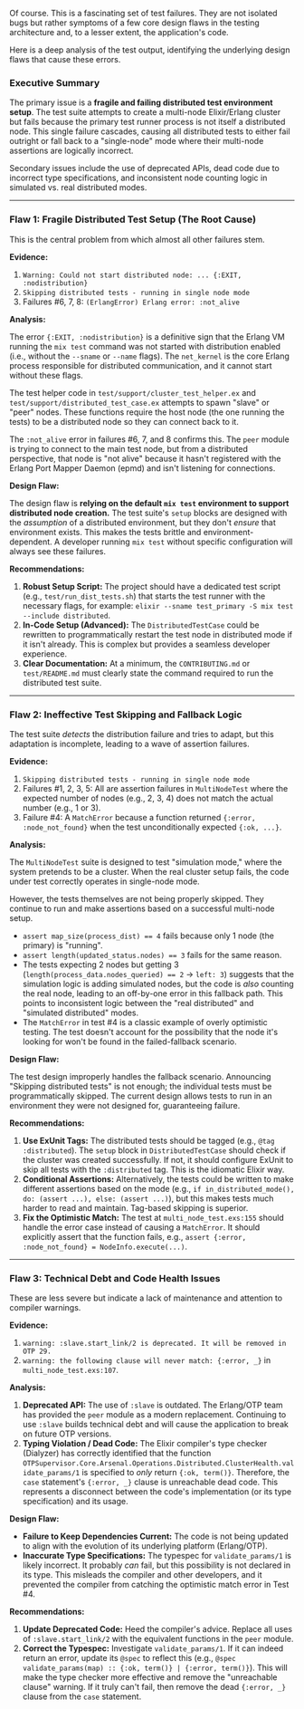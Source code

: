 Of course. This is a fascinating set of test failures. They are not isolated bugs but rather symptoms of a few core design flaws in the testing architecture and, to a lesser extent, the application's code.

Here is a deep analysis of the test output, identifying the underlying design flaws that cause these errors.

### Executive Summary

The primary issue is a **fragile and failing distributed test environment setup**. The test suite attempts to create a multi-node Elixir/Erlang cluster but fails because the primary test runner process is not itself a distributed node. This single failure cascades, causing all distributed tests to either fail outright or fall back to a "single-node" mode where their multi-node assertions are logically incorrect.

Secondary issues include the use of deprecated APIs, dead code due to incorrect type specifications, and inconsistent node counting logic in simulated vs. real distributed modes.

---

### Flaw 1: Fragile Distributed Test Setup (The Root Cause)

This is the central problem from which almost all other failures stem.

**Evidence:**

1.  `Warning: Could not start distributed node: ... {:EXIT, :nodistribution}`
2.  `Skipping distributed tests - running in single node mode`
3.  Failures #6, 7, 8: `(ErlangError) Erlang error: :not_alive`

**Analysis:**

The error `{:EXIT, :nodistribution}` is a definitive sign that the Erlang VM running the `mix test` command was not started with distribution enabled (i.e., without the `--sname` or `--name` flags). The `net_kernel` is the core Erlang process responsible for distributed communication, and it cannot start without these flags.

The test helper code in `test/support/cluster_test_helper.ex` and `test/support/distributed_test_case.ex` attempts to spawn "slave" or "peer" nodes. These functions require the host node (the one running the tests) to be a distributed node so they can connect back to it.

The `:not_alive` error in failures #6, 7, and 8 confirms this. The `peer` module is trying to connect to the main test node, but from a distributed perspective, that node is "not alive" because it hasn't registered with the Erlang Port Mapper Daemon (epmd) and isn't listening for connections.

**Design Flaw:**

The design flaw is **relying on the default `mix test` environment to support distributed node creation.** The test suite's `setup` blocks are designed with the *assumption* of a distributed environment, but they don't *ensure* that environment exists. This makes the tests brittle and environment-dependent. A developer running `mix test` without specific configuration will always see these failures.

**Recommendations:**

1.  **Robust Setup Script:** The project should have a dedicated test script (e.g., `test/run_dist_tests.sh`) that starts the test runner with the necessary flags, for example: `elixir --sname test_primary -S mix test --include distributed`.
2.  **In-Code Setup (Advanced):** The `DistributedTestCase` could be rewritten to programmatically restart the test node in distributed mode if it isn't already. This is complex but provides a seamless developer experience.
3.  **Clear Documentation:** At a minimum, the `CONTRIBUTING.md` or `test/README.md` must clearly state the command required to run the distributed test suite.

---

### Flaw 2: Ineffective Test Skipping and Fallback Logic

The test suite *detects* the distribution failure and tries to adapt, but this adaptation is incomplete, leading to a wave of assertion failures.

**Evidence:**

1.  `Skipping distributed tests - running in single node mode`
2.  Failures #1, 2, 3, 5: All are assertion failures in `MultiNodeTest` where the expected number of nodes (e.g., 2, 3, 4) does not match the actual number (e.g., 1 or 3).
3.  Failure #4: A `MatchError` because a function returned `{:error, :node_not_found}` when the test unconditionally expected `{:ok, ...}`.

**Analysis:**

The `MultiNodeTest` suite is designed to test "simulation mode," where the system pretends to be a cluster. When the real cluster setup fails, the code under test correctly operates in single-node mode.

However, the tests themselves are not being properly skipped. They continue to run and make assertions based on a successful multi-node setup.
*   `assert map_size(process_dist) == 4` fails because only 1 node (the primary) is "running".
*   `assert length(updated_status.nodes) == 3` fails for the same reason.
*   The tests expecting 2 nodes but getting 3 (`length(process_data.nodes_queried) == 2` -> `left: 3`) suggests that the simulation logic is adding simulated nodes, but the code is *also* counting the real node, leading to an off-by-one error in this fallback path. This points to inconsistent logic between the "real distributed" and "simulated distributed" modes.
*   The `MatchError` in test #4 is a classic example of overly optimistic testing. The test doesn't account for the possibility that the node it's looking for won't be found in the failed-fallback scenario.

**Design Flaw:**

The test design improperly handles the fallback scenario. Announcing "Skipping distributed tests" is not enough; the individual tests must be programmatically skipped. The current design allows tests to run in an environment they were not designed for, guaranteeing failure.

**Recommendations:**

1.  **Use ExUnit Tags:** The distributed tests should be tagged (e.g., `@tag :distributed`). The `setup` block in `DistributedTestCase` should check if the cluster was created successfully. If not, it should configure ExUnit to skip all tests with the `:distributed` tag. This is the idiomatic Elixir way.
2.  **Conditional Assertions:** Alternatively, the tests could be written to make different assertions based on the mode (e.g., `if in_distributed_mode(), do: (assert ...), else: (assert ...)`), but this makes tests much harder to read and maintain. Tag-based skipping is superior.
3.  **Fix the Optimistic Match:** The test at `multi_node_test.exs:155` should handle the error case instead of causing a `MatchError`. It should explicitly assert that the function fails, e.g., `assert {:error, :node_not_found} = NodeInfo.execute(...)`.

---

### Flaw 3: Technical Debt and Code Health Issues

These are less severe but indicate a lack of maintenance and attention to compiler warnings.

**Evidence:**

1.  `warning: :slave.start_link/2 is deprecated. It will be removed in OTP 29.`
2.  `warning: the following clause will never match: {:error, _}` in `multi_node_test.exs:107`.

**Analysis:**

1.  **Deprecated API:** The use of `:slave` is outdated. The Erlang/OTP team has provided the `peer` module as a modern replacement. Continuing to use `:slave` builds technical debt and will cause the application to break on future OTP versions.
2.  **Typing Violation / Dead Code:** The Elixir compiler's type checker (Dialyzer) has correctly identified that the function `OTPSupervisor.Core.Arsenal.Operations.Distributed.ClusterHealth.validate_params/1` is specified to *only* return `{:ok, term()}`. Therefore, the `case` statement's `{:error, _}` clause is unreachable dead code. This represents a disconnect between the code's implementation (or its type specification) and its usage.

**Design Flaw:**

*   **Failure to Keep Dependencies Current:** The code is not being updated to align with the evolution of its underlying platform (Erlang/OTP).
*   **Inaccurate Type Specifications:** The typespec for `validate_params/1` is likely incorrect. It probably *can* fail, but this possibility is not declared in its type. This misleads the compiler and other developers, and it prevented the compiler from catching the optimistic match error in Test #4.

**Recommendations:**

1.  **Update Deprecated Code:** Heed the compiler's advice. Replace all uses of `:slave.start_link/2` with the equivalent functions in the `peer` module.
2.  **Correct the Typespec:** Investigate `validate_params/1`. If it can indeed return an error, update its `@spec` to reflect this (e.g., `@spec validate_params(map) :: {:ok, term()} | {:error, term()}`). This will make the type checker more effective and remove the "unreachable clause" warning. If it truly can't fail, then remove the dead `{:error, _}` clause from the `case` statement.
